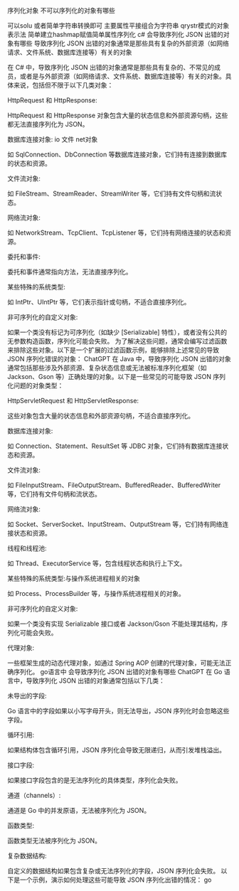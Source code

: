 序列化对象  不可以序列化的对象有哪些



可以solu
或者简单字符串转换即可
主要属性平接组合为字符串 qrystr模式的对象表示法
简单建立hashmap赋值简单属性序列化
c# 会导致序列化 JSON 出错的对象有哪些
导致序列化 JSON 出错的对象通常是那些具有复杂的外部资源（如网络请求、文件系统、数据库连接等）有关的对象

在 C# 中，导致序列化 JSON 出错的对象通常是那些具有复杂的、不常见的成员，或者是与外部资源（如网络请求、文件系统、数据库连接等）有关的对象。具体来说，包括但不限于以下几类对象：

HttpRequest 和 HttpResponse:

HttpRequest 和 HttpResponse 对象包含大量的状态信息和外部资源句柄，这些都无法直接序列化为 JSON。

数据库连接对象:  io 文件 net对象

如 SqlConnection、DbConnection 等数据库连接对象，它们持有连接到数据库的状态和资源。

文件流对象:

如 FileStream、StreamReader、StreamWriter 等，它们持有文件句柄和流状态。

网络流对象:

如 NetworkStream、TcpClient、TcpListener 等，它们持有网络连接的状态和资源。

委托和事件:

委托和事件通常指向方法，无法直接序列化。

某些特殊的系统类型:

如 IntPtr、UIntPtr 等，它们表示指针或句柄，不适合直接序列化。

非可序列化的自定义对象:

如果一个类没有标记为可序列化（如缺少 [Serializable] 特性），或者没有公共的无参数构造函数，序列化可能会失败。
为了解决这些问题，通常会编写过滤函数来排除这些对象。以下是一个扩展的过滤函数示例，能够排除上述常见的导致 JSON 序列化错误的对象：
ChatGPT
在 Java 中，导致序列化 JSON 出错的对象通常包括那些涉及外部资源、复杂状态信息或无法被标准序列化框架（如 Jackson、Gson 等）正确处理的对象。以下是一些常见的可能导致 JSON 序列化问题的对象类型：

HttpServletRequest 和 HttpServletResponse:

这些对象包含大量的状态信息和外部资源句柄，不适合直接序列化。

数据库连接对象:

如 Connection、Statement、ResultSet 等 JDBC 对象，它们持有数据库连接状态和资源。

文件流对象:

如 FileInputStream、FileOutputStream、BufferedReader、BufferedWriter 等，它们持有文件句柄和流状态。

网络流对象:

如 Socket、ServerSocket、InputStream、OutputStream 等，它们持有网络连接状态和资源。

线程和线程池:

如 Thread、ExecutorService 等，包含线程状态和执行上下文。

某些特殊的系统类型:与操作系统进程相关的对象

如 Process、ProcessBuilder 等，与操作系统进程相关的对象。

非可序列化的自定义对象:

如果一个类没有实现 Serializable 接口或者 Jackson/Gson 不能处理其结构，序列化可能会失败。

代理对象:

一些框架生成的动态代理对象，如通过 Spring AOP 创建的代理对象，可能无法正确序列化。
go语言中 会导致序列化 JSON 出错的对象有哪些
ChatGPT
在 Go 语言中，导致序列化 JSON 出错的对象通常包括以下几类：

未导出的字段:

Go 语言中的字段如果以小写字母开头，则无法导出，JSON 序列化时会忽略这些字段。

循环引用:

如果结构体包含循环引用，JSON 序列化会导致无限递归，从而引发堆栈溢出。

接口字段:

如果接口字段包含的是无法序列化的具体类型，序列化会失败。

通道（channels）:

通道是 Go 中的并发原语，无法被序列化为 JSON。

函数类型:

函数类型无法被序列化为 JSON。

复杂数据结构:

自定义的数据结构如果包含复杂或无法序列化的字段，JSON 序列化会失败。
以下是一个示例，演示如何处理这些可能导致 JSON 序列化出错的情况：
go

